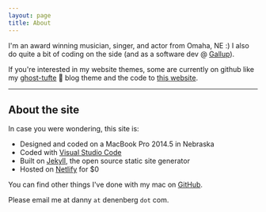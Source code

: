 ```yaml
---
layout: page
title: About
---
```


I'm an award winning musician, singer, and actor from Omaha, NE :) I also do quite a bit of coding on the side (and as a software dev @ [Gallup](https://www.gallup.com/home.aspx)).

If you're interested in my website themes, some are currently on github like my [ghost-tufte](https://github.com/dannydenenberg/ghost-tufte) 👻 blog theme and the code to [this website](https://github.com/dannydenenberg/dannydenenberg.github.io).

---

## About the site

In case you were wondering, this site is:

- Designed and coded on a MacBook Pro 2014.5 in Nebraska
- Coded with [Visual Studio Code](https://code.visualstudio.com/)
- Built on [Jekyll](https://jekyllrb.com/), the open source static site generator
- Hosted on [Netlify](https://www.netlify.com/) for \$0

You can find other things I've done with my mac on [GitHub](https://github.com/dannydenenberg).

Please email me at danny <code>at</code> denenberg <code>dot</code> com.
